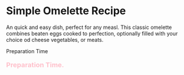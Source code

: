 # Simple Omelette Recipe

An quick and easy dish, perfect for any measl. This classic omelette combines beaten eggs cooked to perfection, optionally filled with your choice od cheese vegetables, or meats. 


Preparation Time


<html lang="en">
<head>
    <meta charset="UTF-8">
    <meta name="viewport" content="width=device-width, initial-scale=1.0">
    <title>Styling Example</title>
    <style>
        /* Define CSS styles */
        .custom-text {
            font-size: 18px;
            color: pink;
            font-weight: bold;
        }
    </style>
</head>
<body>
    <!-- Apply the custom styles to the text -->
    <p class="custom-text">Preparation Time.</p>
</body>
</html>



